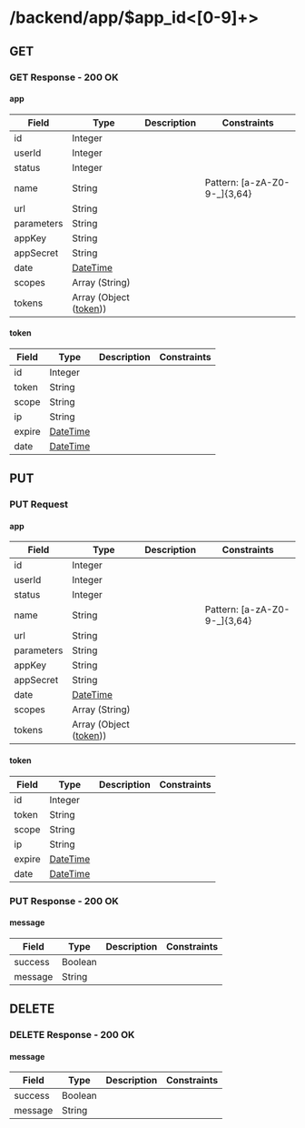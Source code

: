 
# /backend/app/$app_id<[0-9]+>


## GET


### GET Response - 200 OK

#### app

Field | Type | Description | Constraints
----- | ---- | ----------- | -----------
id | Integer |  | 
userId | Integer |  | 
status | Integer |  | 
name | String |  | Pattern: [a-zA-Z0-9\-\_]{3,64}
url | String |  | 
parameters | String |  | 
appKey | String |  | 
appSecret | String |  | 
date | [DateTime](http://tools.ietf.org/html/rfc3339#section-5.6) |  | 
scopes | Array (String) |  | 
tokens | Array (Object ([token](#psx_model_Token))) |  | 

#### token

Field | Type | Description | Constraints
----- | ---- | ----------- | -----------
id | Integer |  | 
token | String |  | 
scope | String |  | 
ip | String |  | 
expire | [DateTime](http://tools.ietf.org/html/rfc3339#section-5.6) |  | 
date | [DateTime](http://tools.ietf.org/html/rfc3339#section-5.6) |  | 


## PUT


### PUT Request

#### app

Field | Type | Description | Constraints
----- | ---- | ----------- | -----------
id | Integer |  | 
userId | Integer |  | 
status | Integer |  | 
name | String |  | Pattern: [a-zA-Z0-9\-\_]{3,64}
url | String |  | 
parameters | String |  | 
appKey | String |  | 
appSecret | String |  | 
date | [DateTime](http://tools.ietf.org/html/rfc3339#section-5.6) |  | 
scopes | Array (String) |  | 
tokens | Array (Object ([token](#psx_model_Token))) |  | 

#### token

Field | Type | Description | Constraints
----- | ---- | ----------- | -----------
id | Integer |  | 
token | String |  | 
scope | String |  | 
ip | String |  | 
expire | [DateTime](http://tools.ietf.org/html/rfc3339#section-5.6) |  | 
date | [DateTime](http://tools.ietf.org/html/rfc3339#section-5.6) |  | 


### PUT Response - 200 OK

#### message

Field | Type | Description | Constraints
----- | ---- | ----------- | -----------
success | Boolean |  | 
message | String |  | 


## DELETE


### DELETE Response - 200 OK

#### message

Field | Type | Description | Constraints
----- | ---- | ----------- | -----------
success | Boolean |  | 
message | String |  | 

